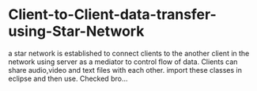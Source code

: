 # Client-to-Client-data-transfer-using-Star-Network
a star network is established to connect clients to the another client in the network using server as a mediator to control flow of data. Clients can share audio,video and text files with each other.
import these classes in eclipse and then use.
Checked bro...
